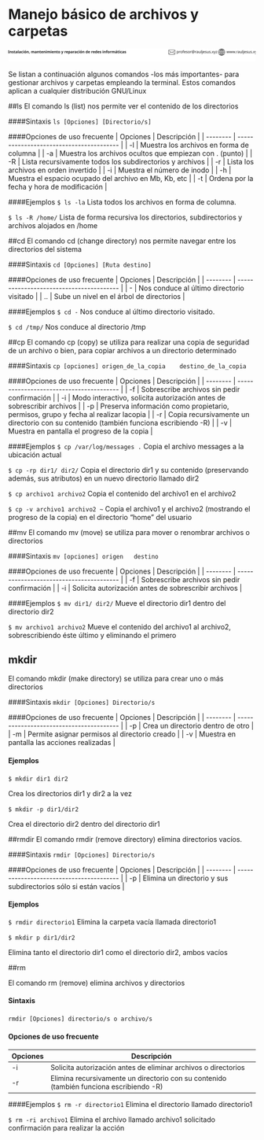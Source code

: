 # Manejo básico de archivos y carpetas
![Redes](header_redes.svg)

Se listan a continuación algunos comandos -los más importantes- para gestionar archivos y carpetas empleando la terminal. Estos comandos aplican a cualquier distribución GNU/Linux



##ls
El comando ls (list) nos permite ver el contenido de los directorios

####Sintaxis
`ls [Opciones] [Directorio/s]`

####Opciones de uso frecuente
| Opciones | Descripción                              |
| -------- | ---------------------------------------- |
| -l       | Muestra los archivos en forma de columna |
| -a       | Muestra los archivos ocultos que empiezan con . (punto) |
| -R       | Lista recursivamente todos los subdirectorios y archivos |
| -r       | Lista los archivos en orden invertido    |
| -i       | Muestra el número de inodo               |
| -h       | Muestra el espacio ocupado del archivo en Mb, Kb, etc |
| -t       | Ordena por la fecha y hora de modificación |

####Ejemplos
`$ ls -la` 
Lista todos los archivos en forma de columna.

`$ ls -R /home/`
Lista de forma recursiva los directorios, subdirectorios y archivos alojados en /home



##cd
El comando cd (change directory) nos permite navegar entre los directorios del sistema

####Sintaxis
`cd [Opciones] [Ruta destino]`

####Opciones de uso frecuente
| Opciones | Descripción                              |
| -------- | ---------------------------------------- |
| -        | Nos conduce al último directorio visitado |
| ..       | Sube un nivel en el árbol de directorios |

####Ejemplos
`$ cd -`
Nos conduce al último directorio visitado.

`$ cd /tmp/`
Nos conduce al directorio /tmp



##cp
El comando cp (copy) se utiliza para realizar una copia de seguridad de un archivo o bien, para copiar archivos a un directorio determinado

####Sintaxis
`cp [opciones] origen_de_la_copia    destino_de_la_copia` 


####Opciones de uso frecuente
| Opciones | Descripción                              |
| -------- | ---------------------------------------- |
| -f       | Sobrescribe archivos sin pedir confirmación |
| -i       | Modo interactivo, solicita autorización antes de sobrescribir archivos |
| -p       | Preserva información como propietario, permisos, grupo y fecha al realizar lacopia |
| -r       | Copia recursivamente un directorio con su contenido (también funciona escribiendo -R) |
| -v       | Muestra en pantalla el progreso de la copia |

####Ejemplos
`$ cp /var/log/messages .`
Copia el archivo messages a la ubicación actual

`$ cp -rp dir1/ dir2/` 
Copia el directorio dir1 y su contenido (preservando además, sus atributos) en un nuevo directorio llamado dir2

`$ cp archivo1 archivo2`
Copia el contenido del archivo1 en el archivo2

`$ cp -v archivo1 archivo2 ~`
Copia el archivo1 y el archivo2 (mostrando el progreso de la copia) en el directorio “home” del usuario



##mv
El comando mv (move) se utiliza para mover o renombrar archivos o directorios

####Sintaxis
`mv [opciones] origen   destino` 

####Opciones de uso frecuente
| Opciones | Descripción                              |
| -------- | ---------------------------------------- |
| -f       | Sobrescribe archivos sin pedir confirmación |
| -i       | Solicita autorización antes de sobrescribir archivos |

####Ejemplos
`$ mv dir1/ dir2/`
Mueve el directorio dir1 dentro del directorio dir2

`$ mv archivo1 archivo2`
Mueve el contenido del archivo1 al archivo2, sobrescribiendo éste último y eliminando el primero



## mkdir
El comando mkdir (make directory) se utiliza para crear uno o más directorios

####Sintaxis
`mkdir [Opciones] Directorio/s`

####Opciones de uso frecuente
| Opciones | Descripción                              |
| -------- | ---------------------------------------- |
| -p       | Crea un directorio dentro de otro        |
| -m       | Permite asignar permisos al directorio creado |
| -v       | Muestra en pantalla las acciones realizadas |

#### Ejemplos

`$ mkdir dir1 dir2`

Crea los directorios dir1 y dir2 a la vez

`$ mkdir -p dir1/dir2`

Crea el directorio dir2 dentro del directorio dir1



##rmdir
El comando rmdir (remove directory) elimina directorios vacíos.

####Sintaxis
`rmdir [Opciones] Directorio/s` 

####Opciones de uso frecuente
| Opciones | Descripción                              |
| -------- | ---------------------------------------- |
| -p       | Elimina un directorio y sus subdirectorios sólo si están vacíos |
#### Ejemplos

`$ rmdir directorio1`
Elimina la carpeta vacía llamada directorio1

`$ mkdir ­p dir1/dir2`

Elimina tanto el directorio dir1 como el directorio dir2, ambos vacíos



##rm

El comando rm (remove) elimina archivos y directorios

#### Sintaxis

`rmdir [Opciones] directorio/s o archivo/s`


#### Opciones de uso frecuente
| Opciones | Descripción                              |
| -------- | ---------------------------------------- |
| -i       | Solicita autorización antes de eliminar archivos o directorios |
| -r       | Elimina recursivamente un directorio con su contenido (también funciona escribiendo -R) |

####Ejemplos
`$ rm -r directorio1`
Elimina el directorio llamado directorio1

`$ rm -ri archivo1`
Elimina el archivo llamado archivo1 solicitado confirmación para realizar la acción



